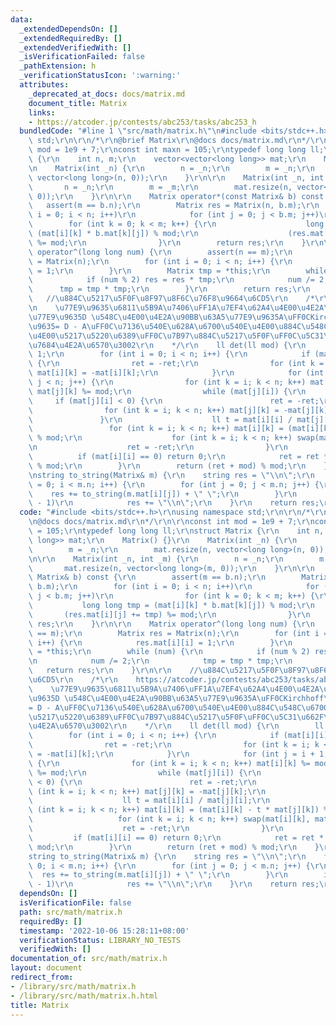 ```yaml
---
data:
  _extendedDependsOn: []
  _extendedRequiredBy: []
  _extendedVerifiedWith: []
  _isVerificationFailed: false
  _pathExtension: h
  _verificationStatusIcon: ':warning:'
  attributes:
    _deprecated_at_docs: docs/matrix.md
    document_title: Matrix
    links:
    - https://atcoder.jp/contests/abc253/tasks/abc253_h
  bundledCode: "#line 1 \"src/math/matrix.h\"\n#include <bits/stdc++.h>\r\nusing namespace\
    \ std;\r\n\r\n/*\r\n@brief Matrix\r\n@docs docs/matrix.md\r\n*/\r\n\r\nconst int\
    \ mod = 1e9 + 7;\r\nconst int maxn = 105;\r\ntypedef long long ll;\r\nstruct Matrix\
    \ {\r\n    int n, m;\r\n    vector<vector<long long>> mat;\r\n    Matrix() {}\r\
    \n    Matrix(int _n) {\r\n        n = _n;\r\n        m = _n;\r\n        mat.resize(n,\
    \ vector<long long>(n, 0));\r\n    }\r\n\r\n    Matrix(int _n, int _m) {\r\n \
    \       n = _n;\r\n        m = _m;\r\n        mat.resize(n, vector<long long>(m,\
    \ 0));\r\n    }\r\n\r\n    Matrix operator*(const Matrix& b) const {\r\n     \
    \   assert(m == b.n);\r\n        Matrix res = Matrix(n, b.m);\r\n        for (int\
    \ i = 0; i < n; i++)\r\n            for (int j = 0; j < b.m; j++)\r\n        \
    \        for (int k = 0; k < m; k++) {\r\n                    long long tmp =\
    \ (mat[i][k] * b.mat[k][j]) % mod;\r\n                    (res.mat[i][j] += tmp)\
    \ %= mod;\r\n                }\r\n        return res;\r\n    }\r\n\r\n    Matrix\
    \ operator^(long long num) {\r\n        assert(n == m);\r\n        Matrix res\
    \ = Matrix(n);\r\n        for (int i = 0; i < n; i++) {\r\n            res.mat[i][i]\
    \ = 1;\r\n        }\r\n        Matrix tmp = *this;\r\n        while (num) {\r\n\
    \            if (num % 2) res = res * tmp;\r\n            num /= 2;\r\n      \
    \      tmp = tmp * tmp;\r\n        }\r\n        return res;\r\n    }\r\n\r\n \
    \   //\u884C\u5217\u5F0F\u8F97\u8F6C\u76F8\u9664\u6CD5\r\n    /*\r\n    https://atcoder.jp/contests/abc253/tasks/abc253_h\r\
    \n    \u77E9\u9635\u6811\u5B9A\u7406\uFF1A\u7EF4\u62A4\u4E00\u4E2A\u5EA6\u6570\
    \u77E9\u9635D \u548C\u4E00\u4E2A\u90BB\u63A5\u77E9\u9635A\uFF0CKirchhoff\u77E9\
    \u9635= D - A\uFF0C\u7136\u540E\u628A\u6700\u540E\u4E00\u884C\u548C\u6700\u540E\
    \u4E00\u5217\u5220\u6389\uFF0C\u7B97\u884C\u5217\u5F0F\uFF0C\u5C31\u662F\u6811\
    \u7684\u4E2A\u6570\u3002\r\n    */\r\n    ll det(ll mod) {\r\n        ll ret =\
    \ 1;\r\n        for (int i = 0; i < n; i++) {\r\n            if (mat[i][i] < 0)\
    \ {\r\n                ret = -ret;\r\n                for (int k = i; k < n; k++)\
    \ mat[i][k] = -mat[i][k];\r\n            }\r\n            for (int j = i + 1;\
    \ j < n; j++) {\r\n                for (int k = i; k < n; k++) mat[i][k] %= mod,\
    \ mat[j][k] %= mod;\r\n                while (mat[j][i]) {\r\n               \
    \     if (mat[j][i] < 0) {\r\n                        ret = -ret;\r\n        \
    \                for (int k = i; k < n; k++) mat[j][k] = -mat[j][k];\r\n     \
    \               }\r\n                    ll t = mat[i][i] / mat[j][i];\r\n   \
    \                 for (int k = i; k < n; k++) mat[i][k] = (mat[i][k] - t * mat[j][k])\
    \ % mod;\r\n                    for (int k = i; k < n; k++) swap(mat[i][k], mat[j][k]);\r\
    \n                    ret = -ret;\r\n                }\r\n            }\r\n  \
    \          if (mat[i][i] == 0) return 0;\r\n            ret = ret * mat[i][i]\
    \ % mod;\r\n        }\r\n        return (ret + mod) % mod;\r\n    }\r\n};\r\n\r\
    \nstring to_string(Matrix& m) {\r\n    string res = \"\\n\";\r\n    for (int i\
    \ = 0; i < m.n; i++) {\r\n        for (int j = 0; j < m.n; j++) {\r\n        \
    \    res += to_string(m.mat[i][j]) + \" \";\r\n        }\r\n        if (i != m.n\
    \ - 1)\r\n            res += \"\\n\";\r\n    }\r\n    return res;\r\n}\n"
  code: "#include <bits/stdc++.h>\r\nusing namespace std;\r\n\r\n/*\r\n@brief Matrix\r\
    \n@docs docs/matrix.md\r\n*/\r\n\r\nconst int mod = 1e9 + 7;\r\nconst int maxn\
    \ = 105;\r\ntypedef long long ll;\r\nstruct Matrix {\r\n    int n, m;\r\n    vector<vector<long\
    \ long>> mat;\r\n    Matrix() {}\r\n    Matrix(int _n) {\r\n        n = _n;\r\n\
    \        m = _n;\r\n        mat.resize(n, vector<long long>(n, 0));\r\n    }\r\
    \n\r\n    Matrix(int _n, int _m) {\r\n        n = _n;\r\n        m = _m;\r\n \
    \       mat.resize(n, vector<long long>(m, 0));\r\n    }\r\n\r\n    Matrix operator*(const\
    \ Matrix& b) const {\r\n        assert(m == b.n);\r\n        Matrix res = Matrix(n,\
    \ b.m);\r\n        for (int i = 0; i < n; i++)\r\n            for (int j = 0;\
    \ j < b.m; j++)\r\n                for (int k = 0; k < m; k++) {\r\n         \
    \           long long tmp = (mat[i][k] * b.mat[k][j]) % mod;\r\n             \
    \       (res.mat[i][j] += tmp) %= mod;\r\n                }\r\n        return\
    \ res;\r\n    }\r\n\r\n    Matrix operator^(long long num) {\r\n        assert(n\
    \ == m);\r\n        Matrix res = Matrix(n);\r\n        for (int i = 0; i < n;\
    \ i++) {\r\n            res.mat[i][i] = 1;\r\n        }\r\n        Matrix tmp\
    \ = *this;\r\n        while (num) {\r\n            if (num % 2) res = res * tmp;\r\
    \n            num /= 2;\r\n            tmp = tmp * tmp;\r\n        }\r\n     \
    \   return res;\r\n    }\r\n\r\n    //\u884C\u5217\u5F0F\u8F97\u8F6C\u76F8\u9664\
    \u6CD5\r\n    /*\r\n    https://atcoder.jp/contests/abc253/tasks/abc253_h\r\n\
    \    \u77E9\u9635\u6811\u5B9A\u7406\uFF1A\u7EF4\u62A4\u4E00\u4E2A\u5EA6\u6570\u77E9\
    \u9635D \u548C\u4E00\u4E2A\u90BB\u63A5\u77E9\u9635A\uFF0CKirchhoff\u77E9\u9635\
    = D - A\uFF0C\u7136\u540E\u628A\u6700\u540E\u4E00\u884C\u548C\u6700\u540E\u4E00\
    \u5217\u5220\u6389\uFF0C\u7B97\u884C\u5217\u5F0F\uFF0C\u5C31\u662F\u6811\u7684\
    \u4E2A\u6570\u3002\r\n    */\r\n    ll det(ll mod) {\r\n        ll ret = 1;\r\n\
    \        for (int i = 0; i < n; i++) {\r\n            if (mat[i][i] < 0) {\r\n\
    \                ret = -ret;\r\n                for (int k = i; k < n; k++) mat[i][k]\
    \ = -mat[i][k];\r\n            }\r\n            for (int j = i + 1; j < n; j++)\
    \ {\r\n                for (int k = i; k < n; k++) mat[i][k] %= mod, mat[j][k]\
    \ %= mod;\r\n                while (mat[j][i]) {\r\n                    if (mat[j][i]\
    \ < 0) {\r\n                        ret = -ret;\r\n                        for\
    \ (int k = i; k < n; k++) mat[j][k] = -mat[j][k];\r\n                    }\r\n\
    \                    ll t = mat[i][i] / mat[j][i];\r\n                    for\
    \ (int k = i; k < n; k++) mat[i][k] = (mat[i][k] - t * mat[j][k]) % mod;\r\n \
    \                   for (int k = i; k < n; k++) swap(mat[i][k], mat[j][k]);\r\n\
    \                    ret = -ret;\r\n                }\r\n            }\r\n   \
    \         if (mat[i][i] == 0) return 0;\r\n            ret = ret * mat[i][i] %\
    \ mod;\r\n        }\r\n        return (ret + mod) % mod;\r\n    }\r\n};\r\n\r\n\
    string to_string(Matrix& m) {\r\n    string res = \"\\n\";\r\n    for (int i =\
    \ 0; i < m.n; i++) {\r\n        for (int j = 0; j < m.n; j++) {\r\n          \
    \  res += to_string(m.mat[i][j]) + \" \";\r\n        }\r\n        if (i != m.n\
    \ - 1)\r\n            res += \"\\n\";\r\n    }\r\n    return res;\r\n}"
  dependsOn: []
  isVerificationFile: false
  path: src/math/matrix.h
  requiredBy: []
  timestamp: '2022-10-06 15:28:11+08:00'
  verificationStatus: LIBRARY_NO_TESTS
  verifiedWith: []
documentation_of: src/math/matrix.h
layout: document
redirect_from:
- /library/src/math/matrix.h
- /library/src/math/matrix.h.html
title: Matrix
---
```

